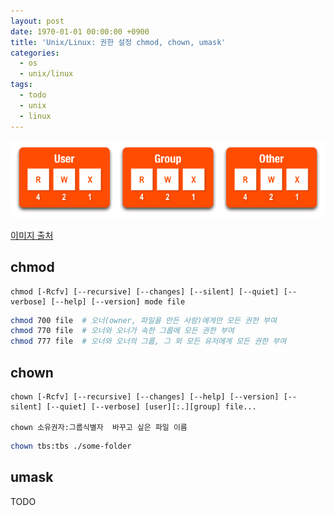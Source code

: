 ```yaml
---
layout: post
date: 1970-01-01 00:00:00 +0900
title: 'Unix/Linux: 권한 설정 chmod, chown, umask'
categories:
  - os
  - unix/linux
tags:
  - todo
  - unix
  - linux
---
```


![](/images/chmod-chown-umask-image.png)

[이미지 출처](http://endlessgeek.com/2014/02/chmod-explained-linux-file-permissions)

## chmod
```
chmod [-Rcfv] [--recursive] [--changes] [--silent] [--quiet] [--verbose] [--help] [--version] mode file
```
```bash
chmod 700 file  # 오너(owner, 파일을 만든 사람)에게만 모든 권한 부여
chmod 770 file  # 오너와 오너가 속한 그룹에 모든 권한 부여
chmod 777 file  # 오너와 오너의 그룹, 그 외 모든 유저에게 모든 권한 부여
```

## chown
```
chown [-Rcfv] [--recursive] [--changes] [--help] [--version] [--silent] [--quiet] [--verbose] [user][:.][group] file...

chown 소유권자:그룹식별자  바꾸고 싶은 파일 이름
```
```bash
chown tbs:tbs ./some-folder

```

## umask
TODO
